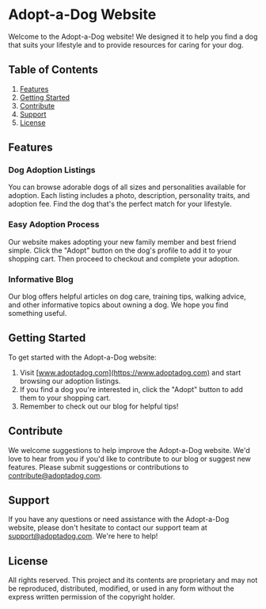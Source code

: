 # Adopt-a-Dog Website

Welcome to the Adopt-a-Dog website! We designed it to help you find a dog that suits your lifestyle and to provide resources for caring for your dog.

## Table of Contents
1. [Features](#features)
2. [Getting Started](#getting-started)
3. [Contribute](#contribute)
4. [Support](#support)
5. [License](#license)

## Features

### Dog Adoption Listings
You can browse adorable dogs of all sizes and personalities available for adoption. Each listing includes a photo, description, personality traits, and adoption fee. Find the dog that's the perfect match for your lifestyle.

### Easy Adoption Process
Our website makes adopting your new family member and best friend simple. Click the "Adopt" button on the dog's profile to add it to your shopping cart. Then proceed to checkout and complete your adoption.

### Informative Blog
Our blog offers helpful articles on dog care, training tips, walking advice, and other informative topics about owning a dog. We hope you find something useful.

## Getting Started
To get started with the Adopt-a-Dog website:
1. Visit [www.adoptadog.com](https://www.adoptadog.com) and start browsing our adoption listings.
2. If you find a dog you're interested in, click the "Adopt" button to add them to your shopping cart.
3. Remember to check out our blog for helpful tips!

## Contribute
We welcome suggestions to help improve the Adopt-a-Dog website. We'd love to hear from you if you'd like to contribute to our blog or suggest new features. Please submit suggestions or contributions to [contribute@adoptadog.com](mailto:contribute@adoptadog.com).

## Support
If you have any questions or need assistance with the Adopt-a-Dog website, please don't hesitate to contact our support team at [support@adoptadog.com](mailto:support@adoptadog.com). We're here to help!

## License
All rights reserved. This project and its contents are proprietary and may not be reproduced, distributed, modified, or used in any form without the express written permission of the copyright holder.

